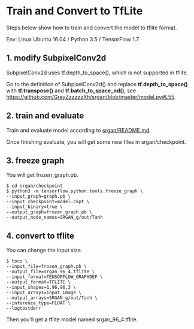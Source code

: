 # Train and Convert to TfLite
Steps below show how to train and convert the model to tflite format.

Env: 
    Linux Ubuntu 16.04 / Python 3.5 / TensorFlow 1.7

## 1. modify SubpixelConv2d

SubpixelConv2d uses tf.depth_to_space(), which is not supported in tflite. 

Go to the definition of SubpixelConv2d() and replace **tf.depth_to_space()** with **tf.transpose()** and **tf.batch_to_space_nd()**, see https://github.com/GreyZzzzzzXh/srgan/blob/master/model.py#L55.

## 2. train and evaluate 
Train and evaluate model according to [srgan/README.md](https://github.com/GreyZzzzzzXh/srgan/blob/master/README.md).

Once finishing evaluate, you will get some new files in srgan/checkpoint.

## 3. freeze graph
You will get frozen_graph.pb.

    $ cd srgan/checkpoint
    $ python3 -m tensorflow.python.tools.freeze_graph \
    --input_graph=graph.pb \
    --input_checkpoint=model.ckpt \
    --input_binary=true \
    --output_graph=frozen_graph.pb \
    --output_node_names=SRGAN_g/out/Tanh

## 4. convert to tflite
You can change the input size.

    $ toco \
    --input_file=frozen_graph.pb \
    --output_file=srgan_96_4.tflite \
    --input_format=TENSORFLOW_GRAPHDEF \
    --output_format=TFLITE \
    --input_shapes=1,96,96,3 \
    --input_arrays=input_image \
    --output_arrays=SRGAN_g/out/Tanh \
    --inference_type=FLOAT \
    --logtostderr

Then you'll get a tflite model named srgan_96_4.tflite.


